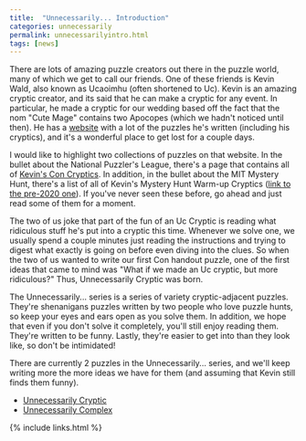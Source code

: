 ```yaml
---
title:  "Unnecessarily... Introduction"
categories: unnecessarily
permalink: unnecessarilyintro.html
tags: [news]
---
```



There are lots of amazing puzzle creators out there in the puzzle world, many of which we get to call our friends. One of these friends is Kevin Wald, also known as Ucaoimhu (often shortened to Uc). Kevin is an amazing cryptic creator, and its said that he can make a cryptic for any event. In particular, he made a cryptic for our wedding based off the fact that the nom "Cute Mage" contains two Apocopes (which we hadn't noticed until then). He has a [website](http://www.math.uchicago.edu/~wald/) with a lot of the puzzles he's written (including his cryptics), and it's a wonderful place to get lost for a couple days.

I would like to highlight two collections of puzzles on that website. In the bullet about the National Puzzler's League, there's a page that contains all of [Kevin's Con Cryptics](http://www.math.uchicago.edu/~wald/concryptics.html). In addition, in the bullet about the MIT Mystery Hunt, there's a list of all of Kevin's Mystery Hunt Warm-up Cryptics ([link to the pre-2020 one](http://www.math.uchicago.edu/~wald/throughthewood.html)). If you've never seen these before, go ahead and just read some of them for a moment.

The two of us joke that part of the fun of an Uc Cryptic is reading what ridiculous stuff he's put into a cryptic this time. Whenever we solve one, we usually spend a couple minutes just reading the instructions and trying to digest what exactly is going on before even diving into the clues. So when the two of us wanted to write our first Con handout puzzle, one of the first ideas that came to mind was "What if we made an Uc cryptic, but more ridiculous?" Thus, Unnecessarily Cryptic was born.

The Unnecessarily... series is a series of variety cryptic-adjacent puzzles. They're shenanigans puzzles written by two people who love puzzle hunts, so keep your eyes and ears open as you solve them. In addition, we hope that even if you don't solve it completely, you'll still enjoy reading them. They're written to be funny. Lastly, they're easier to get into than they look like, so don't be intimidated!

There are currently 2 puzzles in the Unnecessarily... series, and we'll keep writing more the more ideas we have for them (and assuming that Kevin still finds them funny).

* [Unnecessarily Cryptic](crypticucryptic.html)
* [Unnecessarily Complex](crypticucomplex.html)

{% include links.html %}
